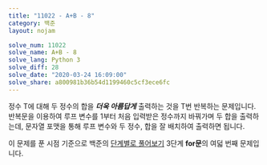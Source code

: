 ```yaml
---
title: "11022 - A+B - 8"
category: 백준
layout: nojam

solve_num: 11022
solve_name: A+B - 8
solve_lang: Python 3
solve_diff: 28
solve_date: "2020-03-24 16:09:00"
solve_share: a800981b36b54d1199460c5cf3ece6fc
---
```


정수 T에 대해 두 정수의 합을 **_더욱 아름답게_** 출력하는 것을 T번 반복하는 문제입니다. 반복문을 이용하여 루프 변수를 1부터 처음 입력받은 정수까지 바꿔가며 두 합을 출력하는데, 문자열 포맷을 통해 루프 변수와 두 정수, 합을 잘 배치하여 출력하면 됩니다.

이 문제를 푼 시점 기준으로 백준의 [단계별로 풀어보기](http://noj.am/p/s) 3단계 **for문**의 여덟 번째 문제입니다.
